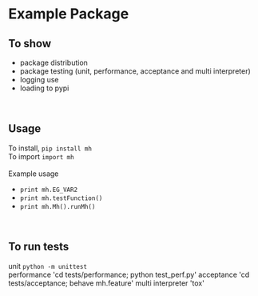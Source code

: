 # Example Package

## To show 
* package distribution
* package testing (unit, performance, acceptance and multi interpreter)
* logging use
* loading to pypi
<br /> 

## Usage
To install, `pip install mh`<br /> 
To import `import mh`<br /> 
<br /> 
Example usage   
* `print mh.EG_VAR2`<br /> 
* `print mh.testFunction()`<br /> 
* `print mh.Mh().runMh()`<br /> 
<br /> 

## To run tests  
unit `python -m unittest `<br /> 
performance 'cd tests/performance; python test_perf.py'
acceptance 'cd tests/acceptance; behave mh.feature'
multi interpreter 'tox'
